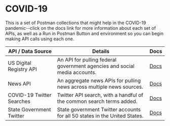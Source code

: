 # COVID-19
This is a set of Postman collections that might help in the COVID-19 pandemic--click on the docs link for more information about each set of APIs, as well as a Run in Postman Button and environment so you can begin making API calls using each one.

| API / Data Source                   |  Details                   |  Docs                                            |
|-------------------------------------|----------------------------|--------------------------------------------------|
| US Digital Registry API             | An API for pulling federal government agencies and social media accounts. | [Docs](https://documenter.getpostman.com/view/35240/SzS4RSwi) |
| News API                            | An aggregate news APIs for pulling news across multiple news sources. | [Docs](https://documenter.getpostman.com/view/35240/SzS4RT1y) |
| COVID-19 Twitter Searches           | Twitter API search, with a handful of the common search terms added. | [Docs](https://documenter.getpostman.com/view/35240/SzS4RT1z) |
| State Government Twitter            | State government Twitter accounts for all 50 states in the United States. | [Docs](https://documenter.getpostman.com/view/35240/SzS4Rmtf) |
